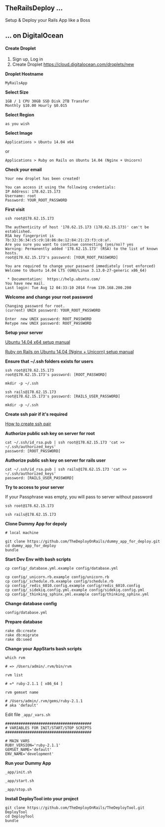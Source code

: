 ## TheRailsDeploy ...

Setup & Deploy your Rails App like a Boss

## ... on DigitalOcean

#### Create Droplet

1. Sign up, Log in
2. Create Droplet https://cloud.digitalocean.com/droplets/new

**Droplet Hostname**

```
MyRailsApp
```

**Select Size**

```
1GB / 1 CPU 30GB SSD Disk 2TB Transfer
Monthly $10.00 Hourly $0.015 
```

**Select Region**

```
as you wish
```

**Select Image**

```
Applications > Ubuntu 14.04 x64
```

or

```
Applications > Ruby on Rails on Ubuntu 14.04 (Nginx + Unicorn)
```

**Check your email**

```
Your new droplet has been created!

You can access it using the following credentials:
IP Address: 178.62.15.173
Username: root
Password: YOUR_ROOT_PASSWORD
```

**First visit**

```
ssh root@178.62.15.173
```

```
The authenticity of host '178.62.15.173 (178.62.15.173)' can't be established.
RSA key fingerprint is 7b:32:36:34:c5:c9:18:86:8e:12:84:21:23:f3:c8:af.
Are you sure you want to continue connecting (yes/no)? yes
Warning: Permanently added '178.62.15.173' (RSA) to the list of known hosts.
root@178.62.15.173's password: [YOUR_ROOT_PASSWORD]
```

```
You are required to change your password immediately (root enforced)
Welcome to Ubuntu 14.04 LTS (GNU/Linux 3.13.0-27-generic x86_64)

 * Documentation:  https://help.ubuntu.com/
You have new mail.
Last login: Tue Aug 12 04:33:10 2014 from 139.168.200.200
```

**Welcome and change your root password**

```
Changing password for root.
(current) UNIX password: YOUR_ROOT_PASSWORD

Enter  new UNIX password: ROOT_PASSWORD
Retype new UNIX password: ROOT_PASSWORD
```

**Setup your server**


[Ubuntu 14.04 x64 setup manual](https://github.com/the-teacher/TheRailsDeploy/blob/master/Ubuntu_14.04_x64.md)

[Ruby on Rails on Ubuntu 14.04 (Nginx + Unicorn) setup manual](https://github.com/the-teacher/TheRailsDeploy/blob/master/RoR_Nginx_Unicorn_14.04_x64.md)

**Ensure that ~/.ssh folders exists for users**

```
ssh root@178.62.15.173
root@178.62.15.173's password: [ROOT_PASSWORD]

mkdir -p ~/.ssh
```

```
ssh rails@178.62.15.173
root@178.62.15.173's password: [RAILS_USER_PASSWORD]

mkdir -p ~/.ssh
```

**Create ssh pair if it's required**

[How to create ssh pair](https://github.com/the-teacher/TheRailsDeploy/blob/master/how_to_create_shh_pair.md)


**Authorize public ssh key on server for root**

```
cat ~/.ssh/id_rsa.pub | ssh root@178.62.15.173 'cat >> ~/.ssh/authorized_keys'
password: [ROOT_PASSWORD]
```

**Authorize public ssh key on server for  rails user**

```
cat ~/.ssh/id_rsa.pub | ssh rails@178.62.15.173 'cat >> ~/.ssh/authorized_keys'
password: [RAILS_USER_PASSWORD]
```

**Try to access to your server**

If your Passphrase was empty, you will pass to server without password

```
ssh root@178.62.15.173
```

```
ssh rails@178.62.15.173
```

**Clone Dummy App for depoly**

```
# local machine

git clone https://github.com/TheDeployOnRails/dummy_app_for_deploy.git
cd dummy_app_for_deploy
bundle
```

**Start Dev Env with bash scripts**

```
cp config/_database.yml.example config/database.yml

cp config/_unicorn.rb.example config/unicorn.rb
cp config/_schedule.rb.example config/schedule.rb
cp config/_redis_6010.config.example config/redis_6010.config
cp config/_sidekiq.config.yml.example config/sidekiq.config.yml
cp config/_thinking_sphinx.yml.example config/thinking_sphinx.yml
```

**Change database config**

```
config/database.yml
```

**Prepare database**

```
rake db:create
rake db:migrate
rake db:seed
```

**Change your AppStarts bash scripts**

```
which rvm

# => /Users/admin/.rvm/bin/rvm
```

```
rvm list

# =* ruby-2.1.1 [ x86_64 ]
```

```
rvm gemset name

# /Users/admin/.rvm/gems/ruby-2.1.1
# aka 'default'
```

Edit file `_app/_vars.sh`

```
#######################################
# VARIABLES FOR INIT/START/STOP SCRIPTS
#######################################

# MAIN VARS
RUBY_VERSION='ruby-2.1.1'
GEMSET_NAME='default'
ENV_NAME='development'
```

**Run your Dummy App**

```
_app/init.sh

_app/start.sh

_app/stop.sh
```

**Install DeployTool into your project**

```
git clone https://github.com/TheDeployOnRails/TheDeployTool.git DeployTool
cd DeployTool
bundle
```
